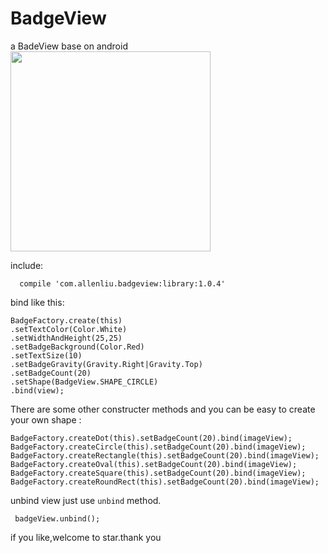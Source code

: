 # BadgeView
a BadeView  base on android
<img src="https://github.com/nilopc-learning-android/BadgeView/blob/master/library/gif.png" width="320"/>

include:

      compile 'com.allenliu.badgeview:library:1.0.4'
bind like this:

    BadgeFactory.create(this)
    .setTextColor(Color.White)
    .setWidthAndHeight(25,25)
    .setBadgeBackground(Color.Red)
    .setTextSize(10)
    .setBadgeGravity(Gravity.Right|Gravity.Top)
    .setBadgeCount(20)
    .setShape(BadgeView.SHAPE_CIRCLE)
    .bind(view);
    
There are some other constructer methods and you can be easy to create your own shape :

    BadgeFactory.createDot(this).setBadgeCount(20).bind(imageView);
    BadgeFactory.createCircle(this).setBadgeCount(20).bind(imageView);
    BadgeFactory.createRectangle(this).setBadgeCount(20).bind(imageView);
    BadgeFactory.createOval(this).setBadgeCount(20).bind(imageView);
    BadgeFactory.createSquare(this).setBadgeCount(20).bind(imageView);
    BadgeFactory.createRoundRect(this).setBadgeCount(20).bind(imageView);
unbind view just use `unbind` method.
   
     badgeView.unbind();
     
 if you like,welcome  to star.thank you
